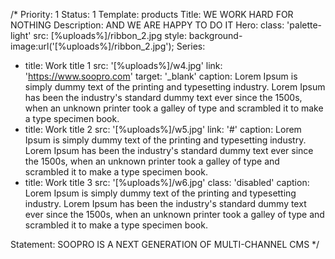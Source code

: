 /*
Priority: 1
Status: 1
Template: products
Title: WE WORK HARD FOR NOTHING
Description: AND WE ARE HAPPY TO DO IT
Hero:
  class: 'palette-light'
  src: [%uploads%]/ribbon_2.jpg
  style: background-image:url('[%uploads%]/ribbon_2.jpg');
Series:
- title: Work title 1
  src: '[%uploads%]/w4.jpg'
  link: 'https://www.soopro.com'
  target: '_blank'
  caption: Lorem Ipsum is simply dummy text of the printing and typesetting industry. Lorem Ipsum has been the industry's standard dummy text ever since the 1500s, when an unknown printer took a galley of type and scrambled it to make a type specimen book.
- title: Work title 2
  src: '[%uploads%]/w5.jpg'
  link: '#'
  caption: Lorem Ipsum is simply dummy text of the printing and typesetting industry. Lorem Ipsum has been the industry's standard dummy text ever since the 1500s, when an unknown printer took a galley of type and scrambled it to make a type specimen book.
- title: Work title 3
  src: '[%uploads%]/w6.jpg'
  class: 'disabled'
  caption: Lorem Ipsum is simply dummy text of the printing and typesetting industry. Lorem Ipsum has been the industry's standard dummy text ever since the 1500s, when an unknown printer took a galley of type and scrambled it to make a type specimen book.

Statement: SOOPRO IS A NEXT GENERATION OF MULTI-CHANNEL CMS
*/
